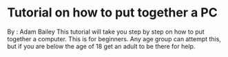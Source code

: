 # Tutorial on how to put together a PC
By : Adam Bailey
This tutorial will take you step by step on how to put together a computer. 
This is for beginners. Any age group can attempt this, but if you are below the age of 18 get an adult to be there for help.

